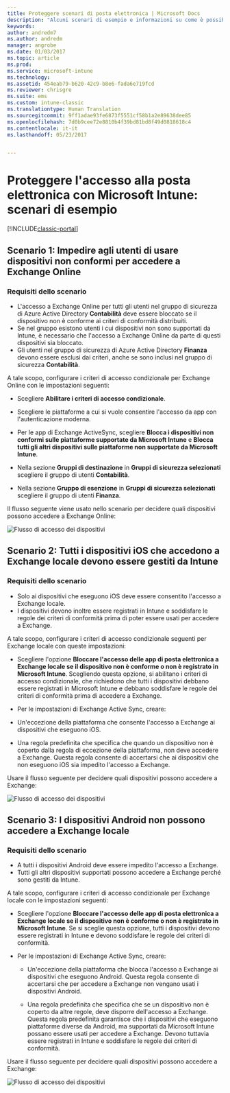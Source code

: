 ```yaml
---
title: Proteggere scenari di posta elettronica | Microsoft Docs
description: "Alcuni scenari di esempio e informazioni su come è possibile implementarli con l&quot;accesso condizionale."
keywords: 
author: andredm7
ms.author: andredm
manager: angrobe
ms.date: 01/03/2017
ms.topic: article
ms.prod: 
ms.service: microsoft-intune
ms.technology: 
ms.assetid: 454eab79-b620-42c9-b8e6-fada6e719fcd
ms.reviewer: chrisgre
ms.suite: ems
ms.custom: intune-classic
ms.translationtype: Human Translation
ms.sourcegitcommit: 9ff1adae93fe6873f5551cf58b1a2e89638dee85
ms.openlocfilehash: 7d0b9cee72e8810b4f39bd81bd8f49d0818618c4
ms.contentlocale: it-it
ms.lasthandoff: 05/23/2017


---
```


# <a name="protect-access-to-email-with-microsoft-intune-example-scenarios"></a>Proteggere l'accesso alla posta elettronica con Microsoft Intune: scenari di esempio

[!INCLUDE[classic-portal](../includes/classic-portal.md)]

## <a name="scenario-1-block-users-from-using-noncompliant-devices-to-access-exchange-online"></a>Scenario 1: Impedire agli utenti di usare dispositivi non conformi per accedere a Exchange Online
### <a name="scenario-requirements"></a>Requisiti dello scenario
- L'accesso a Exchange Online per tutti gli utenti nel gruppo di sicurezza di Azure Active Directory **Contabilità** deve essere bloccato se il dispositivo non è conforme ai criteri di conformità distribuiti.
- Se nel gruppo esistono utenti i cui dispositivi non sono supportati da Intune, è necessario che l'accesso a Exchange Online da parte di questi dispositivi sia bloccato.
- Gli utenti nel gruppo di sicurezza di Azure Active Directory **Finanza** devono essere esclusi dai criteri, anche se sono inclusi nel gruppo di sicurezza **Contabilità**.

A tale scopo, configurare i criteri di accesso condizionale per Exchange Online con le impostazioni seguenti:

- Scegliere **Abilitare i criteri di accesso condizionale**.

- Scegliere le piattaforme a cui si vuole consentire l'accesso da app con l'autenticazione moderna.
- Per le app di Exchange ActiveSync, scegliere **Blocca i dispositivi non conformi sulle piattaforme supportate da Microsoft Intune** e **Blocca tutti gli altri dispositivi sulle piattaforme non supportate da Microsoft Intune**.
-   Nella sezione **Gruppi di destinazione** in **Gruppi di sicurezza selezionati** scegliere il gruppo di utenti **Contabilità**.

-   Nella sezione **Gruppo di esenzione** in **Gruppi di sicurezza selezionati** scegliere il gruppo di utenti **Finanza**.


Il flusso seguente viene usato nello scenario per decidere quali dispositivi possono accedere a Exchange Online:

![Flusso di accesso dei dispositivi](./media/ConditionalAccess8-5.png)

## <a name="scenario-2-all-ios-devices-that-access-exchange-on-premises-must-be-managed-by-intune"></a>Scenario 2: Tutti i dispositivi iOS che accedono a Exchange locale devono essere gestiti da Intune
### <a name="scenario-requirements"></a>Requisiti dello scenario
- Solo ai dispositivi che eseguono iOS deve essere consentito l'accesso a Exchange locale.
- I dispositivi devono inoltre essere registrati in Intune e soddisfare le regole dei criteri di conformità prima di poter essere usati per accedere a Exchange.

A tale scopo, configurare i criteri di accesso condizionale seguenti per Exchange locale con queste impostazioni:

-   Scegliere l'opzione **Bloccare l'accesso delle app di posta elettronica a Exchange locale se il dispositivo non è conforme o non è registrato in Microsoft Intune**. Scegliendo questa opzione, si abilitano i criteri di accesso condizionale, che richiedono che tutti i dispositivi debbano essere registrati in Microsoft Intune e debbano soddisfare le regole dei criteri di conformità prima di accedere a Exchange.

-   Per le impostazioni di Exchange Active Sync, creare:

  -   Un'eccezione della piattaforma che consente l'accesso a Exchange ai dispositivi che eseguono iOS.   

  -   Una regola predefinita che specifica che quando un dispositivo non è coperto dalla regola di eccezione della piattaforma, non deve accedere a Exchange. Questa regola consente di accertarsi che ai dispositivi che non eseguono iOS sia impedito l'accesso a Exchange.

Usare il flusso seguente per decidere quali dispositivi possono accedere a Exchange:

![Flusso di accesso dei dispositivi](./media/ConditionalAccess8-3.png)

## <a name="scenario-3-no-android-devices-can-access-exchange-on-premises"></a>Scenario 3: I dispositivi Android non possono accedere a Exchange locale
### <a name="scenario-requirements"></a>Requisiti dello scenario
- A tutti i dispositivi Android deve essere impedito l'accesso a Exchange.
- Tutti gli altri dispositivi supportati possono accedere a Exchange perché sono gestiti da Intune.

A tale scopo, configurare i criteri di accesso condizionale per Exchange locale con le impostazioni seguenti:

-   Scegliere l'opzione **Bloccare l'accesso delle app di posta elettronica a Exchange locale se il dispositivo non è conforme o non è registrato in Microsoft Intune**. Se si sceglie questa opzione, tutti i dispositivi devono essere registrati in Intune e devono soddisfare le regole dei criteri di conformità.

- Per le impostazioni di Exchange Active Sync, creare:
  -   Un'eccezione della piattaforma che blocca l'accesso a Exchange ai dispositivi che eseguono Android. Questa regola consente di accertarsi che per accedere a Exchange non vengano usati i dispositivi Android.

  -   Una regola predefinita che specifica che se un dispositivo non è coperto da altre regole, deve disporre dell'accesso a Exchange. Questa regola predefinita garantisce che i dispositivi che eseguono piattaforme diverse da Android, ma supportati da Microsoft Intune possano essere usati per accedere a Exchange. Devono tuttavia essere registrati in Intune e soddisfare le regole dei criteri di conformità.

Usare il flusso seguente per decidere quali dispositivi possono accedere a Exchange:

![Flusso di accesso dei dispositivi](./media/ConditionalAccess8-4.png)

